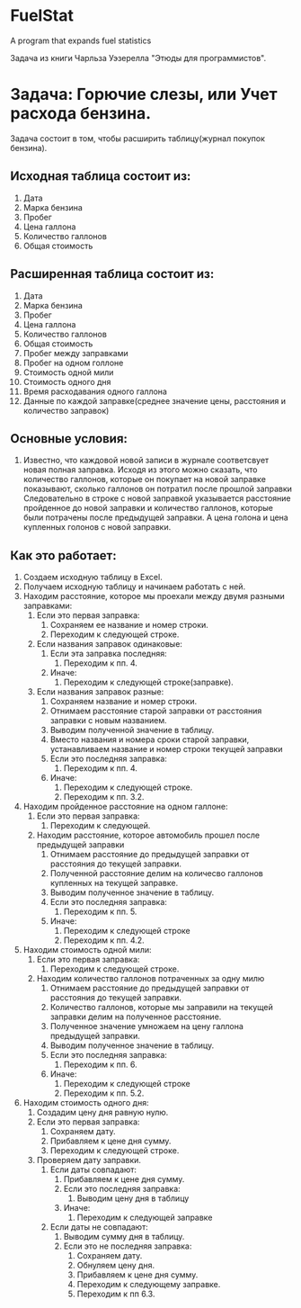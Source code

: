 # FuelStat
A program that expands fuel statistics

Задача из книги Чарльза Уэзерелла "Этюды для программистов".

# Задача: Горючие слезы, или Учет расхода бензина.
Задача состоит в том, чтобы расширить таблицу(журнал покупок бензина).

## Исходная таблица состоит из:
1. Дата
2. Марка бензина
3. Пробег
4. Цена галлона
5. Количество галлонов
6. Общая стоимость

## Расширенная таблица состоит из:
1. Дата
2. Марка бензина
3. Пробег
4. Цена галлона
5. Количество галлонов
6. Общая стоимость
7. Пробег между заправками
8. Пробег на одном голлоне
9. Стоимость одной мили
11. Стоимость одного дня
12. Время расходавания одного галлона
13. Данные по каждой заправке(среднее значение цены, 
    расстояния и количество заправок)


## Основные условия:
1. Известно, что каждовой новой записи в журнале соответсвует
    новая полная заправка. Исходя из этого можно сказать,
    что количество галлонов, которые он покупает на новой заправке
    показывают, сколько галлонов он потратил после прошлой заправки
     Следовательно в строке с новой заправкой
    указывается расстояние пройденное до новой заправки и 
    количество галлонов, которые были потрачены после
    предыдущей заправки. А цена голона и цена купленных голонов с
    новой заправки. 


## Как это работает:
1. Создаем исходную таблицу в Excel.
2. Получаем исходную таблицу и начинаем работать с ней.
3. Находим расстояние, которое мы проехали между двумя разными
    заправками:
    1. Если это первая заправка:
        1. Cохраняем ее название и номер строки.
        1. Переходим к следующей строке.
    2. Если названия заправок одинаковые:
        1. Если эта заправка последняя:
            1. Переходим к пп. 4.
        2. Иначе:
            1. Переходим к следующей строке(заправке).
    3. Если названия заправок разные:
        1. Сохраняем название и номер строки.
        2. Отнимаем расстояние старой заправки от
            расстояния заправки с новым названием.
        3. Выводим полученной значение в таблицу.
        4. Вместо названия и номера сроки старой заправки,
            устанавливаем название и номер строки текущей заправки
        5. Если это последняя заправка:
            1. Переходим к пп. 4.
        6. Иначе:
            1. Переходим к следующей строке.
            2. Переходим к пп. 3.2.
4. Находим пройденное расстояние на одном галлоне:
    1. Если это первая заправка:
        1. Переходим к следующей.
    2. Находим расстояние, которое автомобиль прошел после предыдущей
        заправки
        1. Отнимаем расстояние до предыдущей заправки от
            расстояния до текущей заправки.
        2. Полученной расстояние делим на количесво галлонов купленных
            на текущей заправке.
        3. Выводим полученное значение в таблицу.
        4. Если это последняя заправка:
            1. Переходим к пп. 5.
        5. Иначе:
            1. Переходим к следующей строке
            2. Переходим к пп. 4.2.
5. Находим стоимость одной мили:
    1. Если это первая заправка:
        1. Переходим к следующей строке.
    2. Находим количество галлонов потраченных за одну милю
        1. Отнимаем расстояние до предыдущей заправки от
            расстояния до текущей заправки.
        2. Количество галлонов, которые мы заправили на текущей
            заправки делим на полученное расстояние.
        3. Полученное значение умножаем на цену галлона предыдущей
            заправки.
        4. Выводим полученное значение в таблицу.
        5. Если это последняя заправка:
            1. Переходим к пп. 6. 
        4. Иначе:
            1. Переходим к следующей строке
            2. Переходим к пп. 5.2.
6. Находим стоимость одного дня:
    1. Создадим цену дня равную нулю.
    2. Если это первая заправка:
        1. Сохраняем дату.
        2. Прибавляем к цене дня сумму.
        3. Переходим к следующей строке.
    3. Проверяем дату заправки.
        1. Если даты совпадают:
            1. Прибавляем к цене дня сумму.
            2. Если это последняя заправка:
                1. Выводим цену дня в таблицу
            3. Иначе:
                1. Переходим к следующей заправке
        2. Если даты не совпадают:
            1. Выводим сумму дня в таблицу.
            2. Если это не последняя заправка:
                1. Сохраняем дату.
                2. Обнуляем цену дня.
                3. Прибавляем к цене дня сумму.
                4. Переходим к следующему заправке.
                2. Переходим к пп 6.3.



<!-- TODO: Исправить знаки на цифры в github -->